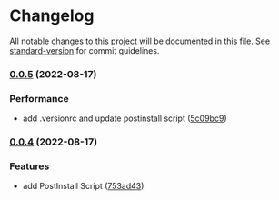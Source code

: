 # Changelog

All notable changes to this project will be documented in this file. See [standard-version](https://github.com/conventional-changelog/standard-version) for commit guidelines.

### [0.0.5](https://github.com/devXprite/httpfy/compare/v0.0.4...v0.0.5) (2022-08-17)


### Performance

* add .versionrc and update postinstall script ([5c09bc9](https://github.com/devXprite/httpfy/commits/5c09bc940c7604684d1c0121f818a9781d9c066e))

### [0.0.4](https://github.com/devXprite/httpfy/compare/v0.0.3...v0.0.4) (2022-08-17)


### Features

* add PostInstall Script ([753ad43](https://github.com/devXprite/httpfy/commits/753ad43945a12a52ad4dabf56544d06273cb89bd))
